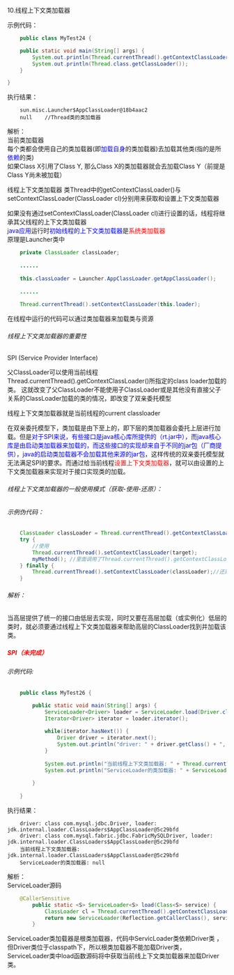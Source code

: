 10.线程上下文类加载器

示例代码：  
```java
    public class MyTest24 {

    public static void main(String[] args) {
        System.out.println(Thread.currentThread().getContextClassLoader());
        System.out.println(Thread.class.getClassLoader());
    }

}
```

执行结果：  
```
    sun.misc.Launcher$AppClassLoader@18b4aac2
    null	//Thread类的类加载器
```

解析：  
当前类加载器  
每个类都会使用自己的类加载器(即<font color=blue>加载自身</font>的类加载器)去加载其他类(指的是所<font color=blue>依赖</font>的类)  
如果Class X引用了Class Y, 那么Class X的类加载器就会去加载Class Y（前提是Class Y尚未被加载）

线程上下文类加载器
类Thread中的getContextClassLoader()与setContextClassLoader(ClassLoader cl)分别用来获取和设置上下文类加载器

如果没有通过setContextClassLoader(ClassLoader cl)进行设置的话，线程将继承其父线程的上下文类加载器  
<font color=blue>java应用</font>运行时<font color=blue>初始线程的上下文类加载器</font>是<font color=red>系统类加载器</font>  
原理是Launcher类中
```java
    private ClassLoader classLoader;
    
    ......
    
    this.classLoader = Launcher.AppClassLoader.getAppClassLoader();
    
    ......
    
    Thread.currentThread().setContextClassLoader(this.loader);
```
在线程中运行的代码可以通过类加载器来加载类与资源

###### 线程上下文类加载器的重要性

SPI (Service Provider Interface)

父ClassLoader可以使用当前线程Thread.currentThread().getContextClassLoader()所指定的class loader加载的类。
这就改变了父ClassLoader不能使用子ClassLoader或是其他没有直接父子关系的ClassLoader加载的类的情况，即改变了双亲委托模型

线程上下文类加载器就是当前线程的current classloader

在双亲委托模型下，类加载是由下至上的，即下层的类加载器会委托上层进行加载。但是<font color=blue>对于SPI来说，有些接口是java核心库所提供的（rt.jar中），而java核心库是由启动类加载器来加载的，而这些接口的实现却来自于不同的jar包（厂商提供），java的启动类加载器不会加载其他来源的jar包</font>，这样传统的双亲委托模型就无法满足SPI的要求。而通过给当前线程<font color=red>设置上下文类加载器</font>，就可以由设置的上下文类加载器来实现对于接口实现类的加载。  


###### 线程上下文类加载器的一般使用模式（获取-使用-还原）：   
###### 示例伪代码：  
```java
    ClassLoader classLoader = Thread.currentThread().getContextClassLoader();//获取
    try {
        //使用
        Thread.currentThread().setContextClassLoader(target);
        myMethod(); //里面调用了Thread.currentThread().getContextClassLoader(),获取当前线程的上下文类加载器（target）做某些事情
    } finally {
        Thread.currentThread().setContextClassLoader(classLoader);//还原
    }
```
###### 解析：  
当高层提供了统一的接口由低层去实现，同时又要在高层加载（或实例化）低层的类时，就必须要通过线程上下文类加载器来帮助高层的ClassLoader找到并加载该类。  


##### <font color=red> SPI（未完成）</font>

###### 示例代码:  
```java
    public class MyTest26 {

        public static void main(String[] args) {
            ServiceLoader<Driver> loader = ServiceLoader.load(Driver.class);
            Iterator<Driver> iterator = loader.iterator();
    
            while(iterator.hasNext()) {
                Driver driver = iterator.next();
                System.out.println("driver: " + driver.getClass() + ", loader: " + driver.getClass().getClassLoader());
            }
    
            System.out.println("当前线程上下文类加载器: " + Thread.currentThread().getContextClassLoader());
            System.out.println("ServiceLoader的类加载器: " + ServiceLoader.class.getClassLoader());
    
        }
    
    }
```

执行结果：  
```
    driver: class com.mysql.jdbc.Driver, loader: jdk.internal.loader.ClassLoaders$AppClassLoader@5c29bfd
    driver: class com.mysql.fabric.jdbc.FabricMySQLDriver, loader: jdk.internal.loader.ClassLoaders$AppClassLoader@5c29bfd
    当前线程上下文类加载器: jdk.internal.loader.ClassLoaders$AppClassLoader@5c29bfd
    ServiceLoader的类加载器: null
```

解析：  
 ServiceLoader源码
```java
    @CallerSensitive
        public static <S> ServiceLoader<S> load(Class<S> service) {
            ClassLoader cl = Thread.currentThread().getContextClassLoader();
            return new ServiceLoader(Reflection.getCallerClass(), service, cl);
        }
```
ServiceLoader类加载器是根类加载器，代码中ServicLoader类依赖Driver类 ，但Driver类位于classpath下，所以根类加载器不能加载Driver类，ServiceLoader类中load函数源码将中获取当前线上下文类加载器来加载Driver类。